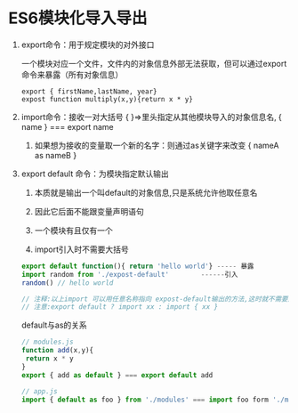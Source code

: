 # ES6模块化导入导出

1. export命令：用于规定模块的对外接口

   一个模块对应一个文件，文件内的对象信息外部无法获取，但可以通过export命令来暴露（所有对象信息）

   ```
   export { firstName,lastName, year}
   expost function multiply(x,y){return x * y}
   ```

2. import命令：接收一对大括号 { }=>里头指定从其他模块导入的对象信息名, { name } ===  export name

   1. 如果想为接收的变量取一个新的名字：则通过as关键字来改变 {  nameA  as  nameB }

3. export  default 命令：为模块指定默认输出

   1. 本质就是输出一个叫default的对象信息,只是系统允许他取任意名

   2. 因此它后面不能跟变量声明语句
   3. 一个模块有且仅有一个
   4. import引入时不需要大括号

   ```javascript
   export default function(){ return 'hello world'} ----- 暴露
   import random from './expost-default'        ------引入
   random() // hello world
   
   // 注释:以上import 可以用任意名称指向 expost-default输出的方法,这时就不需要原文件的名称了
   // 注意:export default ? import xx : import { xx } 
   ```

   default与as的关系

   ```javascript
   // modules.js
   function add(x,y){
   	return x * y
   }
   export { add as default } === export default add
   
   // app.js
   import { default as foo } from './modules' === import foo form './modules'
   ```

   